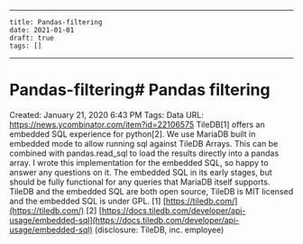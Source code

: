 
---
    title: Pandas-filtering
    date: 2021-01-01    
    draft: true
    tags: []
---
# Pandas-filtering# Pandas filtering
Created: January 21, 2020 6:43 PM
Tags: Data
URL: https://news.ycombinator.com/item?id=22106575
TileDB[1] offers an embedded SQL experience for python[2].
We use MariaDB built in embedded mode to allow running sql against TileDB Arrays.
This can be combined with pandas.read_sql to load the results directly into a pandas array.
I wrote this implementation for the embedded SQL, so happy to answer any questions on it.
The embedded SQL in its early stages, but should be fully functional for any queries that MariaDB itself supports.
TileDB and the embedded SQL are both open source, TileDB is MIT licensed and the embedded SQL is under GPL.
[1] [https://tiledb.com/](https://tiledb.com/)
[2] [https://docs.tiledb.com/developer/api-usage/embedded-sql](https://docs.tiledb.com/developer/api-usage/embedded-sql)
(disclosure: TileDB, inc. employee)
